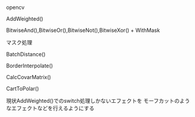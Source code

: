 
opencv

AddWeighted()

BitwiseAnd(),BitwiseOr(),BitwiseNot(),BitwiseXor() + WithMask

マスク処理

BatchDistance()

BorderInterpolate()

CalcCovarMatrix()

CartToPolar()


現状AddWeighted()でのswitch処理しかないエフェクトを
モーフカットのようなエフェクトなどを行えるようにする

